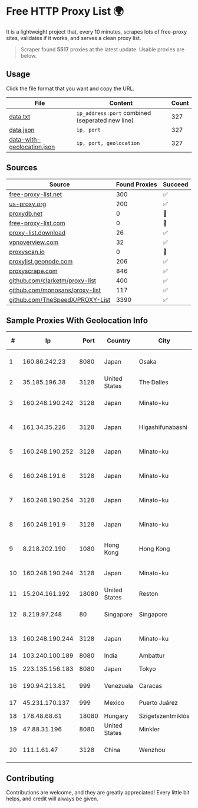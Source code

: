 
# Free HTTP Proxy List 🌍

It is a lightweight project that, every 10 minutes, scrapes lots of free-proxy sites, validates if it works, and serves a clean proxy list.


> Scraper found **5517** proxies at the latest update. Usable proxies are below.

## Usage

Click the file format that you want and copy the URL.


|File|Content|Count|
|----|-------|-----|
|[data.txt](https://raw.githubusercontent.com/themiralay/Proxy-List-World/master/data.txt)|`ip_address:port` combined (seperated new line)|327|
|[data.json](https://raw.githubusercontent.com/themiralay/Proxy-List-World/master/data.json)|`ip, port`|327|
|[data-with-geolocation.json](https://raw.githubusercontent.com/themiralay/Proxy-List-World/master/data-with-geolocation.json)|`ip, port, geolocation`|327|

## Sources

|Source|Found Proxies|Succeed|
|------|-------------|-------|
|[free-proxy-list.net](https://free-proxy-list.net)|300|✅|
|[us-proxy.org](https://www.us-proxy.org)|200|✅|
|[proxydb.net](http://proxydb.net)|0|🚫|
|[free-proxy-list.com](https://free-proxy-list.com/?page=&port=&type%5B%5D=http&type%5B%5D=https&up_time=0&search=Search)|0|🚫|
|[proxy-list.download](https://www.proxy-list.download/HTTP)|26|✅|
|[vpnoverview.com](https://vpnoverview.com/privacy/anonymous-browsing/free-proxy-servers)|32|✅|
|[proxyscan.io](https://www.proxyscan.io)|0|🚫|
|[proxylist.geonode.com](https://proxylist.geonode.com/api/proxy-list?limit=300&page=1&sort_by=lastChecked&sort_type=desc&protocols=http,https)|206|✅|
|[proxyscrape.com](https://api.proxyscrape.com/v2/?request=displayproxies&protocol=http&timeout=10000&country=all&ssl=all&anonymity=all)|846|✅|
|[github.com/clarketm/proxy-list](https://raw.githubusercontent.com/clarketm/proxy-list/master/proxy-list-raw.txt)|400|✅|
|[github.com/monosans/proxy-list](https://raw.githubusercontent.com/monosans/proxy-list/main/proxies/http.txt)|117|✅|
|[github.com/TheSpeedX/PROXY-List](https://raw.githubusercontent.com/TheSpeedX/PROXY-List/master/http.txt)|3390|✅|


## Sample Proxies With Geolocation Info

|#|Ip|Port|Country|City|Internet Service Provider|
|-|--|----|-------|----|-------------------------|
|1|160.86.242.23|8080|Japan|Osaka|Sony Network Communications Inc|
|2|35.185.196.38|3128|United States|The Dalles|Google LLC|
|3|160.248.190.242|3128|Japan|Minato-ku|NTT PC Communications, Inc.|
|4|161.34.35.226|3128|Japan|Higashifunabashi|NTT PC Communications, Inc.|
|5|160.248.190.252|3128|Japan|Minato-ku|NTT PC Communications, Inc.|
|6|160.248.191.6|3128|Japan|Minato-ku|NTT PC Communications, Inc.|
|7|160.248.190.254|3128|Japan|Minato-ku|NTT PC Communications, Inc.|
|8|160.248.191.9|3128|Japan|Minato-ku|NTT PC Communications, Inc.|
|9|8.218.202.190|1080|Hong Kong|Hong Kong|Alibaba (US) Technology Co., Ltd.|
|10|160.248.190.244|3128|Japan|Minato-ku|NTT PC Communications, Inc.|
|11|15.204.161.192|18080|United States|Reston|OVH SAS|
|12|8.219.97.248|80|Singapore|Singapore|Alibaba (US) Technology Co., Ltd.|
|13|160.248.190.244|3128|Japan|Minato-ku|NTT PC Communications, Inc.|
|14|103.240.100.189|8080|India|Ambattur|MICROSENSE|
|15|223.135.156.183|8080|Japan|Tokyo|So-net Corporation|
|16|190.94.213.81|999|Venezuela|Caracas|IFX Networks Venezuela C.A.|
|17|45.231.170.137|999|Mexico|Puerto Juárez|GigNet, S.A. de C.V.|
|18|178.48.68.61|18080|Hungary|Szigetszentmiklós|UPC|
|19|47.88.31.196|8080|United States|Minkler|Alibaba.com LLC|
|20|111.1.61.47|3128|China|Wenzhou|China Mobile communications corporation|



## Contributing

Contributions are welcome, and they are greatly appreciated! Every
little bit helps, and credit will always be given.

